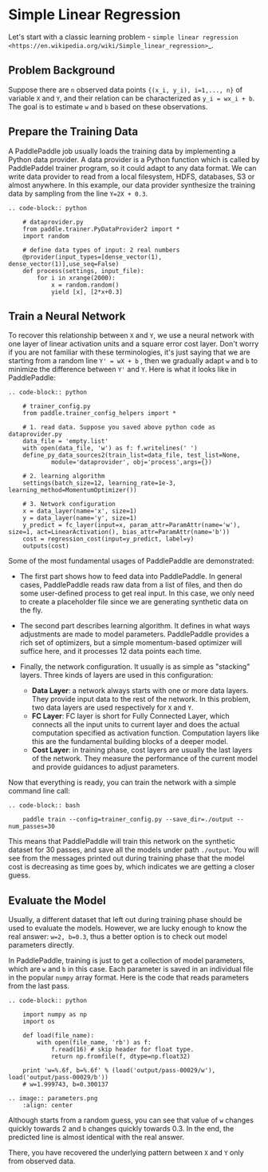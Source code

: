 Simple Linear Regression
========================

Let's start with a classic learning problem - `simple linear regression <https://en.wikipedia.org/wiki/Simple_linear_regression>`_.

Problem Background
------------------

Suppose there are `n` observed data points `{(x_i, y_i), i=1,..., n}` of variable `X` and `Y`, and their relation can be characterized as `y_i = wx_i + b`. The goal is to estimate `w` and `b` based on these observations. 

Prepare the Training Data
-----------------

A PaddlePaddle job usually loads the training data by implementing a Python data provider. A data provider is a Python function which is called by PaddlePaddel trainer program, so it could adapt to any data format. We can write data provider to read from a local filesystem, HDFS, databases, S3 or almost anywhere. In this example, our data provider synthesize the training data by sampling from the line `Y=2X + 0.3`.

    .. code-block:: python

        # dataprovider.py
        from paddle.trainer.PyDataProvider2 import *
        import random

        # define data types of input: 2 real numbers
        @provider(input_types=[dense_vector(1), dense_vector(1)],use_seq=False)
        def process(settings, input_file):
            for i in xrange(2000):
                x = random.random()
                yield [x], [2*x+0.3]

Train a Neural Network
----------------------

To recover this relationship between `X` and `Y`, we use a neural network with one layer of linear activation units and a square error cost layer. Don't worry if you are not familiar with these terminologies, it's just saying that we are starting from a random line `Y' = wX + b` , then we gradually adapt `w` and `b` to minimize the difference between `Y'` and `Y`. Here is what it looks like in PaddlePaddle:

    .. code-block:: python

        # trainer_config.py
        from paddle.trainer_config_helpers import *

        # 1. read data. Suppose you saved above python code as dataprovider.py
        data_file = 'empty.list'
        with open(data_file, 'w') as f: f.writelines(' ')
        define_py_data_sources2(train_list=data_file, test_list=None, 
                module='dataprovider', obj='process',args={})

        # 2. learning algorithm
        settings(batch_size=12, learning_rate=1e-3, learning_method=MomentumOptimizer())

        # 3. Network configuration
        x = data_layer(name='x', size=1)
        y = data_layer(name='y', size=1)
        y_predict = fc_layer(input=x, param_attr=ParamAttr(name='w'), size=1, act=LinearActivation(), bias_attr=ParamAttr(name='b'))
        cost = regression_cost(input=y_predict, label=y)
        outputs(cost)

Some of the most fundamental usages of PaddlePaddle are demonstrated:

-  The first part shows how to feed data into PaddlePaddle. In general cases, PaddlePaddle reads raw data from a list of files, and then do some user-defined process to get real input. In this case, we only need to create a placeholder file since we are generating synthetic data on the fly.

-  The second part describes learning algorithm. It defines in what ways adjustments are made to model parameters. PaddlePaddle provides a rich set of optimizers, but a simple momentum-based optimizer will suffice here, and it processes 12 data points each time.

-  Finally, the network configuration. It usually is as simple as "stacking" layers. Three kinds of layers are used in this configuration:
	-  **Data Layer**: a network always starts with one or more data layers. They provide input data to the rest of the network. In this problem, two data layers are used respectively for ``X`` and ``Y``.
	-  **FC Layer**: FC layer is short for Fully Connected Layer, which connects all the input units to current layer and does the actual computation specified as activation function. Computation layers like this are the fundamental building blocks of a deeper model.
	-  **Cost Layer**: in training phase, cost layers are usually the last layers of the network. They measure the performance of the current model and provide guidances to adjust parameters.

Now that everything is ready, you can train the network with a simple command line call:

    .. code-block:: bash
 
        paddle train --config=trainer_config.py --save_dir=./output --num_passes=30
 

This means that PaddlePaddle will train this network on the synthetic dataset for 30 passes, and save all the models under path ``./output``. You will see from the messages printed out during training phase that the model cost is decreasing as time goes by, which indicates we are getting a closer guess.


Evaluate the Model
-------------------

Usually, a different dataset that left out during training phase should be used to evaluate the models. However, we are lucky enough to know the real answer: `w=2, b=0.3`, thus a better option is to check out model parameters directly.

In PaddlePaddle, training is just to get a collection of model parameters, which are `w` and `b` in this case. Each parameter is saved in an individual file in the popular ``numpy`` array format. Here is the code that reads parameters from the last pass.

    .. code-block:: python

        import numpy as np
        import os

        def load(file_name):
            with open(file_name, 'rb') as f:
                f.read(16) # skip header for float type.
                return np.fromfile(f, dtype=np.float32)
                
        print 'w=%.6f, b=%.6f' % (load('output/pass-00029/w'), load('output/pass-00029/b'))
        # w=1.999743, b=0.300137

    .. image:: parameters.png
        :align: center

Although starts from a random guess, you can see that value of ``w`` changes quickly towards 2 and ``b`` changes quickly towards 0.3. In the end, the predicted line is almost identical with the real answer.

There, you have recovered the underlying pattern between ``X`` and ``Y`` only from observed data.
